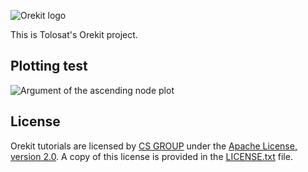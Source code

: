 ![Orekit logo](https://www.orekit.org/img/orekit-logo.png)

This is Tolosat's Orekit project.

## Plotting test

![Argument of the ascending node plot](mission-analysis-orekit/plots/PlotTest.png)

## License

Orekit tutorials are licensed by [CS GROUP](https://www.csgroup.eu/) under
the [Apache License, version 2.0](http://www.apache.org/licenses/LICENSE-2.0.html).
A copy of this license is provided in the [LICENSE.txt](LICENSE.txt) file.
